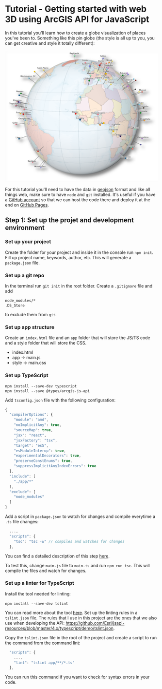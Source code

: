 # Tutorial - Getting started with web 3D using ArcGIS API for JavaScript

In this tutorial you'll learn how to create a globe visualization of places you've been to. Something like this pin globe (the style is all up to you, you can get creative and style it totally different):

![screenshot](./images/screenshot.png)

For this tutorial you'll need to have the data in [geojson](http://geojson.org/) format and like all things web, make sure to have `node` and `git` installed. It's useful if you have a [GitHub account](https://github.com/) so that we can host the code there and deploy it at the end on [GitHub Pages](https://pages.github.com/).

## Step 1: Set up the projet and development environment

### Set up your project

Create the folder for your project and inside it in the console run `npm init`. Fill up project name, keywords, author, etc.
This will generate a `package.json` file.

### Set up a git repo

In the terminal run `git init` in the root folder. Create a `.gitignore` file and add
```
node_modules/*
.DS_Store
```
to exclude them from `git`.

### Set up app structure

Create an `index.html` file and an `app` folder that will store the JS/TS code and a style folder that will store the CSS.

- index.html
- app -> main.js
- style -> main.css

### Set up TypeScript

```
npm install --save-dev typescript
npm install --save @types/arcgis-js-api
```

Add `tsconfig.json` file with the following configuration:

```js
{
  "compilerOptions": {
    "module": "amd",
    "noImplicitAny": true,
    "sourceMap": true,
    "jsx": "react",
    "jsxFactory": "tsx",
    "target": "es5",
    "esModuleInterop": true,
    "experimentalDecorators": true,
    "preserveConstEnums": true,
    "suppressImplicitAnyIndexErrors": true
  },
  "include": [
    "./app/*"
  ],
  "exclude": [
    "node_modules"
  ]
}
```

Add a script in `package.json` to watch for changes and compile everytime a `.ts` file changes:

```js
  ...,
  "scripts": {
    "tsc": "tsc -w" // compiles and watches for changes
  },
```

You can find a detailed description of this step [here](https://developers.arcgis.com/javascript/latest/guide/typescript-setup/index.html).

To test this, change `main.js` file to `main.ts` and run `npm run tsc`. This will compile the files and watch for changes.

### Set up a linter for TypeScript

Install the tool needed for linting:

`npm install --save-dev tslint`

You can read more about the tool [here](https://palantir.github.io/tslint/).
Set up the linting rules in a `tslint.json` file. The rules that I use in this project are the ones that we also use when developing the API:
https://github.com/Esri/jsapi-resources/blob/master/4.x/typescript/demo/tslint.json.

Copy the `tslint.json` file in the root of the project and create a script to run the command from the command lint:

```js
  "scripts": {
    ...,
    "lint": "tslint app/**/*.ts"
  },
```

You can run this command if you want to check for syntax errors in your code.
